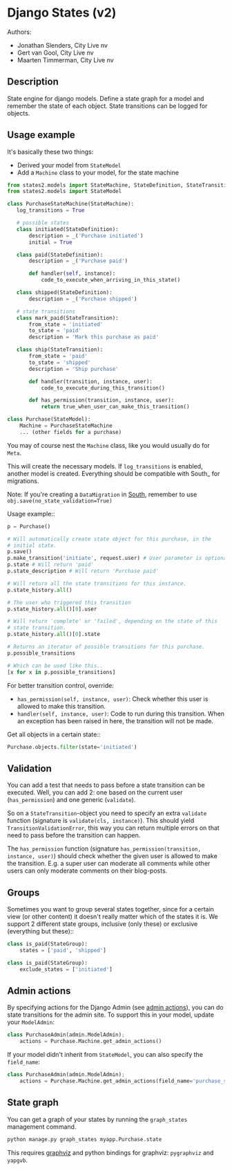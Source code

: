 Django States (v2)
=================

Authors:

* Jonathan Slenders, City Live nv
* Gert van Gool, City Live nv
* Maarten Timmerman, City Live nv

Description
-----------

State engine for django models. Define a state graph for a model and
remember the state of each object.  State transitions can be logged for
objects.


Usage example
-------------

It's basically these two things:

* Derived your model from `StateModel`
* Add a `Machine` class to your model, for the state machine


```python
from states2.models import StateMachine, StateDefinition, StateTransition
from states2.models import StateModel

class PurchaseStateMachine(StateMachine):
   log_transitions = True

   # possible states
   class initiated(StateDefinition):
       description = _('Purchase initiated')
       initial = True

   class paid(StateDefinition):
       description = _('Purchase paid')

       def handler(self, instance):
           code_to_execute_when_arriving_in_this_state()

   class shipped(StateDefinition):
       description = _('Purchase shipped')

   # state transitions
   class mark_paid(StateTransition):
       from_state = 'initiated'
       to_state = 'paid'
       description = 'Mark this purchase as paid'

   class ship(StateTransition):
       from_state = 'paid'
       to_state = 'shipped'
       description = 'Ship purchase'

       def handler(transition, instance, user):
           code_to_execute_during_this_transition()

       def has_permission(transition, instance, user):
           return true_when_user_can_make_this_transition()

class Purchase(StateModel):
    Machine = PurchaseStateMachine
    ... (other fields for a purchase)
```

You may of course nest the `Machine` class, like you would usually do
for `Meta`.

This will create the necessary models. If `log_transitions` is
enabled, another model is created. Everything should be compatible with
South_ for migrations.

Note: If you're creating a `DataMigration` in [South](http://south.aeracode.org/),
remember to use `obj.save(no_state_validation=True)`


Usage example::

```python
p = Purchase()

# Will automatically create state object for this purchase, in the
# initial state.
p.save()
p.make_transition('initiate', request.user) # User parameter is optional
p.state # Will return 'paid'
p.state_description # Will return 'Purchase paid'

# Will return all the state transitions for this instance.
p.state_history.all()

# The user who triggered this transition
p.state_history.all()[0].user

# Will return 'complete' or 'failed', depending on the state of this
# state transition.
p.state_history.all()[0].state

# Returns an iterator of possible transitions for this purchase.
p.possible_transitions

# Which can be used like this..
[x for x in p.possible_transitions]
```

For better transition control, override:

* `has_permission(self, instance, user)`:
    Check whether this user is allowed to make this transition.
* `handler(self, instance, user)`:
    Code to run during this transition. When an exception has been
    raised in here, the transition will not be made.

Get all objects in a certain state::

```python
Purchase.objects.filter(state='initiated')
```


Validation
----------

You can add a test that needs to pass before a state transition can be
executed. Well, you can add 2: one based on the current user
(`has_permission`) and one generic (`validate`).

So on a `StateTransition`-object you need to specify an extra `validate`
function (signature is `validate(cls, instance)`). This should yield
`TransitionValidationError`, this way you can return multiple errors on
that need to pass before the transition can happen.

The `has_permission` function (signature `has_permission(transition,
instance, user)`) should check whether the given user is allowed to make the
transition. E.g. a super user can moderate all comments while other users can
only moderate comments on their blog-posts.

Groups
------

Sometimes you want to group several states together, since for a certain view
(or other content) it doesn't really matter which of the states it is. We
support 2 different state groups, inclusive (only these) or exclusive
(everything but these)::

```python
class is_paid(StateGroup):
    states = ['paid', 'shipped']

class is_paid(StateGroup):
    exclude_states = ['initiated']
```

Admin actions
-------------

By specifying actions for the Django Admin
(see [admin actions](http://docs.djangoproject.com/en/dev/ref/contrib/admin/actions/)), you can do
state transitions for the admin site. To support this in your model, update
your `ModelAdmin`:

```python
class PurchaseAdmin(admin.ModelAdmin);
    actions = Purchase.Machine.get_admin_actions()
```

If your model didn't inherit from `StateModel`, you can also specify the
`field_name`:

```python
class PurchaseAdmin(admin.ModelAdmin);
    actions = Purchase.Machine.get_admin_actions(field_name='purchase_state')
```

State graph
-----------

You can get a graph of your states by running the ``graph_states`` management
command.

```sh
python manage.py graph_states myapp.Purchase.state
```

This requires [graphviz](http://graphviz.org) and python bindings for
graphviz: `pygraphviz` and `yapgvb`.
